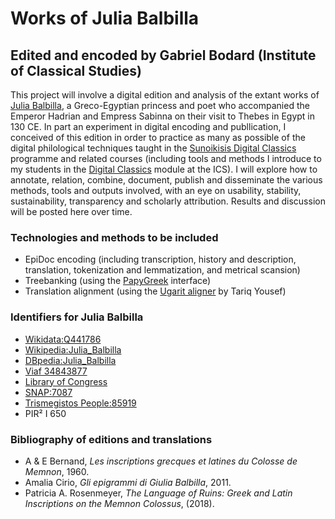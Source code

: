 # Works of Julia Balbilla
## Edited and encoded by Gabriel Bodard (Institute of Classical Studies) 

This project will involve a digital edition and analysis of the extant works of [Julia Balbilla](https://en.wikipedia.org/wiki/Julia_Balbilla), a Greco-Egyptian princess and poet who accompanied the Emperor Hadrian and Empress Sabinna on their visit to Thebes in Egypt in 130 CE. In part an experiment in digital encoding and publlication, I conceived of this edition in order to practice as many as possible of the digital philological techniques taught in the [Sunoikisis Digital Classics](https://www.youtube.com/channel/UCjwSzxMtwDaPu6JvG1GquOw) programme and related courses (including tools and methods I introduce to my students in the [Digital Classics](https://ics.sas.ac.uk/students/ma-modules-intercollegiate-degree/ics02-digital-classics-linking-written-and-material) module at the ICS). I will explore how to annotate, relation, combine, document, publish and disseminate the various methods, tools and outputs involved, with an eye on usability, stability, sustainability, transparency and scholarly attribution. Results and discussion will be posted here over time.

### Technologies and methods to be included

* EpiDoc encoding (including transcription, history and description, translation, tokenization and lemmatization, and metrical scansion)
* Treebanking (using the [PapyGreek](https://papygreek.hum.helsinki.fi/) interface)
* Translation alignment (using the [Ugarit aligner](http://ugarit.ialigner.com/) by Tariq Yousef)

### Identifiers for Julia Balbilla

* [Wikidata:Q441786](https://www.wikidata.org/wiki/Q441786)
* [Wikipedia:Julia_Balbilla](https://en.wikipedia.org/wiki/Julia_Balbilla)
* [DBpedia:Julia_Balbilla](http://dbpedia.org/page/Julia_Balbilla)
* [Viaf 34843877](https://viaf.org/viaf/34843877/)
* [Library of Congress](http://id.loc.gov/authorities/names/n2013073600)
* [SNAP:7087](http://data.snapdrgn.net/person/7087)
* [Trismegistos People:85919](https://www.trismegistos.org/person/85919)
* PIR² I 650

### Bibliography of editions and translations

* A & E Bernand, _Les inscriptions grecques et latines du Colosse de Memnon_, 1960.
* Amalia Cirio, _Gli epigrammi di Giulia Balbilla_, 2011.
* Patricia A. Rosenmeyer, _The Language of Ruins: Greek and Latin Inscriptions on the Memnon Colossus_, (2018).
